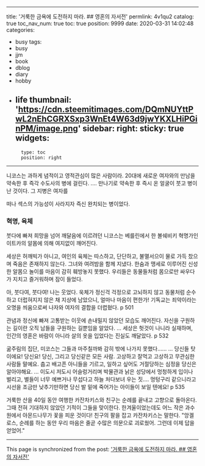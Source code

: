 
---
title: '거룩한 금욕에 도전하지 마라. ## 영혼의 자서전'
permlink: 4v1qu2
catalog: true
toc_nav_num: true
toc: true
position: 9999
date: 2020-03-31 14:02:48
categories:
- busy
tags:
- busy
- jjm
- book
- dblog
- diary
- hobby
- life
thumbnail: 'https://cdn.steemitimages.com/DQmNUYttPwL2nEhCGRXSxp3WnEt4W63d9jwYKXLHiPGinPM/image.png'
sidebar:
    right:
        sticky: true
widgets:
    -
        type: toc
        position: right
---


니코스는 과하게 념적이고 영적관심이 많은 사람이라.
20대에 새로운 여자와의 만남을 약속한 후 즉각
수도사의 병에 걸린다.  .... 
 만나기로 약속한 후 즉시 온 얼굴이 붓고  병이 난 것이다. 
그 지병은 여자를 

떠나  섹스의 가능성이 사라지자 즉신 완치되는 병이었다.

 ### 혁명, 육체 


 붓다에 빠져 희망을 넘어 깨달음에 이르려던 니코스는 베를린에서 한 볼쉐비키 혁명가인 이트카의 알몸에 의해 여지없이 깨어진다. 

세상은 허깨빅가 아니고, 여인의 육체는 따스하고, 단단하고, 불멸서으이 물로 가득 찼으며 죽음은 존재하지 않는다. 그녀와 여려밤을 함께 지냈다. 한숨과 맹세로 이루어진 신성한 알몸으 놀이를  마음이 감히 훼방놓지 못했다. 우리들은 동물들처럼 몸으로만 싸우다가 지치고 즐거워하며 잠이 들었다. 

아, 붓다여, 붓다여! 나는 웃었다. 
욱체가 정신걱 걱정으로 고뇌하지 않고 동물처럼 순수하고 더럽혀지지 않은 채 지상에 남았으니, 얼마나 마음이 편한가! 기독교는 죄악이라는  오명을 씌움으로써 나자와 여자의 결합을 더렵혔다. p 501 

관념과 정신에 빠져 고통받는 이웃에 손내밀지 않았던 모습도 깨어진다.
자신을 구원하는 길이란 오직 남들을 구원하는 길뿐임을 알았다.  ... 세상은 헛것이 나니라 실재하며, 인간의 영혼은 바람이 아니라 살의 옷을 입었다는 진실도 깨달았다. p 532

굶주림의 집단, 미코스는 그들과 마주칠까봐 감히 밖에 나가지 못했다......
... 당신들 탓이에요! 당신요! 당신, 그리고 당신같은 모든 사람. 고상하고 잘먹고 고상하고 무관심한 사람들 말예요. 춥고 배고픈 아니들을 기르고, 일하고 싶어도 거절당하는 심정을 당신은 알아야해요. ... 이도시 저도시 어슬렁거리며 박물관과 낡은 성당에서 멍청하게 입이나 벌리고, 별들이 너무 예쁘거나 무섭다고 하늘 처다보녀 우는 짓.... 멍텅구리 같으니라고 시선을 조금만 낮추기만하면 당신 발 밑에 죽어가는 아이들이 보일 텐에요! p 535


거룩한 산을 40일 동안 여행한 카잔차키스와 친구는 순례를 끝내고 고향으로 돌아온다. 그때 전혀 기대하지 않았던 기적이 그들을 맞이한다. 한겨울이었는데도 어느 작은 과수원에서 아몬드나무가 꽃을 피운 것이다!
친구의 팔을 잡고 카잔차키스는 말한다.
"앙겔로스, 순례를 하는 동안 우리 마음은 줄곧 수많은 의문으로 괴로웠어. 그런데 이제 답을 얻었어."

- - -

This page is synchronized from the post: ['거룩한 금욕에 도전하지 마라. ## 영혼의 자서전'](https://steemit.com/@raah/4v1qu2)
